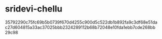 # sridevi-chellu
35792290c75fc69b5b0739f670d4255c900d5c522db1b892fa9c3df68e51dac27d604815a33ac37025bbb2324289112b68b72048e10fda1ebb7cde268bb29c98
